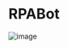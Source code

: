 # RPABot

![image](https://github.com/Vanshika-30/RPABot-Source-code/assets/53968076/1bd5b10a-b8f3-4bb4-a7a5-812b1e8a1d2c)
